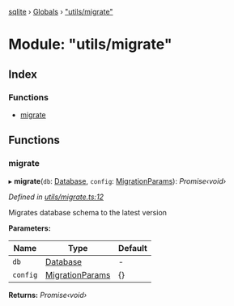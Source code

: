 [sqlite](../README.md) › [Globals](../globals.md) › ["utils/migrate"](_utils_migrate_.md)

# Module: "utils/migrate"

## Index

### Functions

* [migrate](_utils_migrate_.md#migrate)

## Functions

###  migrate

▸ **migrate**(`db`: [Database](../classes/_database_.database.md), `config`: [MigrationParams](_interfaces_.md#migrationparams)): *Promise‹void›*

*Defined in [utils/migrate.ts:12](https://github.com/kriasoft/node-sqlite/blob/4fec1c3/src/utils/migrate.ts#L12)*

Migrates database schema to the latest version

**Parameters:**

Name | Type | Default |
------ | ------ | ------ |
`db` | [Database](../classes/_database_.database.md) | - |
`config` | [MigrationParams](_interfaces_.md#migrationparams) | {} |

**Returns:** *Promise‹void›*
